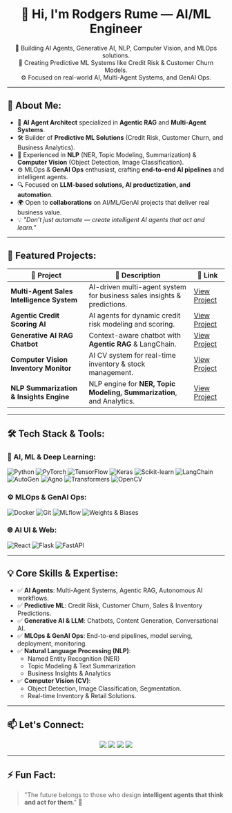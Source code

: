 <h1 align="center">👋 Hi, I'm Rodgers Rume — AI/ML Engineer</h1>

<p align="center">
  🚀 Building AI Agents, Generative AI, NLP, Computer Vision, and MLOps solutions.<br>
  🧠 Creating Predictive ML Systems like Credit Risk & Customer Churn Models.<br>
  ⚙️ Focused on real-world AI, Multi-Agent Systems, and GenAI Ops.
</p>

---

## 🌌 About Me:

- 🤖 **AI Agent Architect** specialized in **Agentic RAG** and **Multi-Agent Systems**.
- 🛠️ Builder of **Predictive ML Solutions** (Credit Risk, Customer Churn, and Business Analytics).
- 🧠 Experienced in **NLP** (NER, Topic Modeling, Summarization) & **Computer Vision** (Object Detection, Image Classification).
- ⚙️ MLOps & **GenAI Ops** enthusiast, crafting **end-to-end AI pipelines** and intelligent agents.
- 🔍 Focused on **LLM-based solutions, AI productization, and automation**.
- 🌍 Open to **collaborations** on AI/ML/GenAI projects that deliver real business value.
- 💡 *"Don’t just automate — create intelligent AI agents that act and learn."*

---

## 🚀 Featured Projects:

| 🧠 Project                                      | 🚀 Description                                                            | 🔗 Link                                                      |
|-------------------------------------------------|--------------------------------------------------------------------------|-------------------------------------------------------------|
| **Multi-Agent Sales Intelligence System**       | AI-driven multi-agent system for business sales insights & predictions.  | [View Project](https://github.com/Rume15/sales-intelligence) |
| **Agentic Credit Scoring AI**                   | AI agents for dynamic credit risk modeling and scoring.                   | [View Project](https://github.com/Rume15/credit-agents) |
| **Generative AI RAG Chatbot**                   | Context-aware chatbot with **Agentic RAG** & LangChain.                   | [View Project](https://github.com/Rume15/genai-chatbot) |
| **Computer Vision Inventory Monitor**           | AI CV system for real-time inventory & stock management.                  | [View Project](https://github.com/Rume15/cv-inventory) |
| **NLP Summarization & Insights Engine**         | NLP engine for **NER, Topic Modeling, Summarization**, and Analytics.    | [View Project](https://github.com/Rume15/nlp-engine) |

---

## 🛠️ Tech Stack & Tools:

### 🧠 AI, ML & Deep Learning:
![Python](https://img.shields.io/badge/Python-3776AB?style=for-the-badge&logo=python&logoColor=white)
![PyTorch](https://img.shields.io/badge/PyTorch-EE4C2C?style=for-the-badge&logo=pytorch&logoColor=white)
![TensorFlow](https://img.shields.io/badge/TensorFlow-FF6F00?style=for-the-badge&logo=tensorflow&logoColor=white)
![Keras](https://img.shields.io/badge/Keras-D00000?style=for-the-badge&logo=keras&logoColor=white)
![Scikit-learn](https://img.shields.io/badge/Scikit--Learn-F7931E?style=for-the-badge&logo=scikit-learn&logoColor=white)
![LangChain](https://img.shields.io/badge/LangChain-3B3B3B?style=for-the-badge&logo=langchain&logoColor=white)
![AutoGen](https://img.shields.io/badge/AutoGen-3B3B3B?style=for-the-badge&logoColor=white)
![Agno](https://img.shields.io/badge/Agno_Framework-3B3B3B?style=for-the-badge&logoColor=white)
![Transformers](https://img.shields.io/badge/Transformers-FFD21F?style=for-the-badge&logo=huggingface&logoColor=white)
![OpenCV](https://img.shields.io/badge/OpenCV-5C3EE8?style=for-the-badge&logo=opencv&logoColor=white)

### ⚙️ MLOps & GenAI Ops:
![Docker](https://img.shields.io/badge/Docker-2496ED?style=for-the-badge&logo=docker&logoColor=white)
![Git](https://img.shields.io/badge/Git-F05032?style=for-the-badge&logo=git&logoColor=white)
![MLflow](https://img.shields.io/badge/MLflow-3B3B3B?style=for-the-badge&logo=mlflow&logoColor=white)
![Weights & Biases](https://img.shields.io/badge/W%26B-FFBE00?style=for-the-badge&logo=Weights%20%26%20Biases&logoColor=white)

### 🌐 AI UI & Web:
![React](https://img.shields.io/badge/React-61DAFB?style=for-the-badge&logo=react&logoColor=white)
![Flask](https://img.shields.io/badge/Flask-000000?style=for-the-badge&logo=flask&logoColor=white)
![FastAPI](https://img.shields.io/badge/FastAPI-009688?style=for-the-badge&logo=fastapi&logoColor=white)

---

## 💡 Core Skills & Expertise:

- ✅ **AI Agents**: Multi-Agent Systems, Agentic RAG, Autonomous AI workflows.
- ✅ **Predictive ML**: Credit Risk, Customer Churn, Sales & Inventory Predictions.
- ✅ **Generative AI & LLM**: Chatbots, Content Generation, Conversational AI.
- ✅ **MLOps & GenAI Ops**: End-to-end pipelines, model serving, deployment, monitoring.
- ✅ **Natural Language Processing (NLP)**:
  - Named Entity Recognition (NER)
  - Topic Modeling & Text Summarization
  - Business Insights & Analytics
- ✅ **Computer Vision (CV)**:
  - Object Detection, Image Classification, Segmentation.
  - Real-time Inventory & Retail Solutions.

---

## 📫 Let's Connect:

<p align="center">
  <a href="mailto:rumeotieno@gmail.com"><img src="https://img.shields.io/badge/Gmail-D14836?style=for-the-badge&logo=gmail&logoColor=white" /></a>
  <a href="https://linkedin.com/in/Rume15"><img src="https://img.shields.io/badge/LinkedIn-0077B5?style=for-the-badge&logo=linkedin&logoColor=white" /></a>
  <a href="https://twitter.com/Rume15"><img src="https://img.shields.io/badge/Twitter-1DA1F2?style=for-the-badge&logo=twitter&logoColor=white" /></a>
  <a href="https://github.com/Rume15"><img src="https://img.shields.io/badge/GitHub-181717?style=for-the-badge&logo=github&logoColor=white" /></a>
</p>

---

## ⚡ Fun Fact:
> "The future belongs to those who design **intelligent agents that think and act for them**." 🚀  
